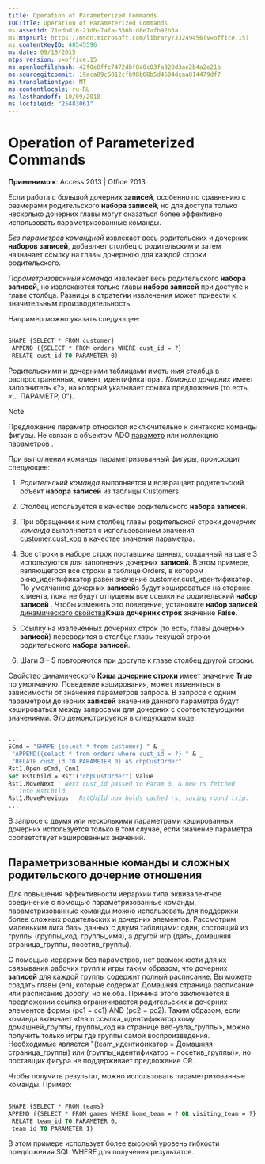 ```yaml
---
title: Operation of Parameterized Commands
TOCTitle: Operation of Parameterized Commands
ms:assetid: 71edbd16-21db-7afa-356b-d8e7afb92b3a
ms:mtpsurl: https://msdn.microsoft.com/library/JJ249456(v=office.15)
ms:contentKeyID: 48545596
ms.date: 09/18/2015
mtps_version: v=office.15
ms.openlocfilehash: 42f0e8ffc7472dbf8a8c03fa320d3ae2b4a2e21b
ms.sourcegitcommit: 19aca09c5812cfb98b68b5d4604dcaa814479df7
ms.translationtype: MT
ms.contentlocale: ru-RU
ms.lasthandoff: 10/09/2018
ms.locfileid: "25483061"
---
```

# <a name="operation-of-parameterized-commands"></a>Operation of Parameterized Commands


**Применимо к**: Access 2013 | Office 2013

Если работа с большой дочерних **записей**, особенно по сравнению с размерами родительского **набора записей**, но для доступа только несколько дочерних главы могут оказаться более эффективно использовать параметризованные команды.

*Без параметров командной* извлекает весь родительских и дочерних **наборов записей**, добавляет столбец с родительским и затем назначает ссылку на главы дочернюю для каждой строки родительского.

*Параметризованный команда* извлекает весь родительского **набора записей**, но извлекаются только главы **набора записей** при доступе к главе столбца. Разницы в стратегии извлечения может привести к значительным производительность.

Например можно указать следующее:

```vb 
 
SHAPE {SELECT * FROM customer} 
 APPEND ({SELECT * FROM orders WHERE cust_id = ?} 
 RELATE cust_id TO PARAMETER 0) 
```

Родительскими и дочерними таблицами иметь имя столбца в распространенных, клиент\_идентификатора *.* *Команда дочерних* имеет заполнитель «?», на который указывает ссылка предложения (то есть, «... ПАРАМЕТР, 0").


> [!NOTE]
> <P>Предложение параметр относится исключительно к синтаксис команды фигуры. Не связан с объектом ADO <A href="parameter-object-ado.md">параметр</A> или коллекцию <A href="parameters-collection-ado.md">параметров</A> .</P>



При выполнении команды параметризованный фигуры, происходит следующее:

1.  *Родительский команда* выполняется и возвращает родительский объект **набора записей** из таблицы Customers.

2.  Столбец используется в качестве родительского **набора записей**.

3.  При обращении к ним столбец главы родительской строки *дочерних команда* выполняется с использованием значения customer.cust\_код в качестве значения параметра.

4.  Все строки в наборе строк поставщика данных, созданный на шаге 3 используются для заполнения дочерних **записей**. В этом примере, являющегося все строки в таблице Orders, в котором окно\_идентификатор равен значение customer.cust\_идентификатор. По умолчанию дочерних **записей**s будут кэшироваться на стороне клиента, пока не будут отпущены все ссылки на родительский **набор записей** . Чтобы изменить это поведение, установите **набор записей** [динамического свойства](ado-dynamic-property-index.md)**Кэша дочерних строк** значение **False**.

5.  Ссылку на извлеченных дочерних строк (то есть, главы дочерних **записей**) переводится в столбце главы текущей строки родительского **набора записей**.

6.  Шаги 3 – 5 повторяются при доступе к главе столбец другой строки.

Свойство динамического **Кэша дочерние строки** имеет значение **True** по умолчанию. Поведение кэширования, может изменяться в зависимости от значения параметров запроса. В запросе с одним параметром дочерних **записей** значение данного параметра будут кэшироваться между запросами для дочерних с соответствующими значениями. Это демонстрируется в следующем коде:

```vb 
 
... 
SCmd = "SHAPE {select * from customer} " & _ 
 "APPEND({select * from orders where cust_id = ?} " & _ 
 "RELATE cust_id TO PARAMETER 0) AS chpCustOrder" 
Rst1.Open sCmd, Cnn1 
Set RstChild = Rst1("chpCustOrder").Value 
Rst1.MoveNext ' Next cust_id passed to Param 0, & new rs fetched 
 ' into RstChild. 
Rst1.MovePrevious ' RstChild now holds cached rs, saving round trip. 
... 
```

В запросе с двумя или несколькими параметрами кэшированных дочерних используется только в том случае, если значение параметра соответствует кэшированных значений.

## <a name="parameterized-commands-and-complex-parent-child-relations"></a>Параметризованные команды и сложных родительского дочерние отношения

Для повышения эффективности иерархии типа эквивалентное соединение с помощью параметризованные команды, параметризованные команды можно использовать для поддержки более сложных родительских и дочерних элементов. Рассмотрим маленьким лига базы данных с двумя таблицами: один, состоящий из группы (группы\_код, группы\_имя), а другой игр (даты, домашняя страница\_группы, посетив\_группы).

С помощью иерархии без параметров, нет возможности для их связывания рабочих групп и игры таким образом, что дочерних **записей** для каждой группы содержит полный расписание. Вы можете создать главы (en), которые содержат Домашняя страница расписание или расписание дорогу, но не оба. Причина этого заключается в предложении ссылка ограничивается родительских и дочерних элементов формы (pc1 = cc1) AND (pc2 = pc2). Таким образом, если команда включает «team ссылка\_идентификатор кому домашней\_группы, группы\_код на странице веб-узла\_группы», можно получить только игры где группы самой воспроизведения. Необходимые является "(team\_идентификатор = Домашняя страница\_группы) или (группы\_идентификатор = посетив\_группы)», но поставщик фигура не поддерживает предложение OR.

Чтобы получить результат, можно использовать параметризованные команды. Пример:

```vb 
 
SHAPE {SELECT * FROM teams} 
APPEND ({SELECT * FROM games WHERE home_team = ? OR visiting_team = ?} 
 RELATE team_id TO PARAMETER 0, 
 team_id TO PARAMETER 1) 
```

В этом примере использует более высокий уровень гибкости предложения SQL WHERE для получения результатов.


